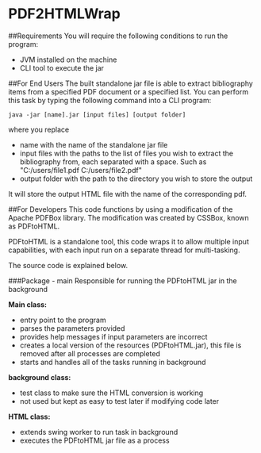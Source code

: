 # PDF2HTMLWrap

##Requirements
You will require the following conditions to run the program:
- JVM installed on the machine
- CLI tool to execute the jar

##For End Users
The built standalone jar file is able to extract bibliography items from a specified PDF document or a specified list. You can perform this task by typing the following command into a CLI program:

    java -jar [name].jar [input files] [output folder]

where you replace
- name with the name of the standalone jar file
- input files with the paths to the list of files you wish to extract the bibliography from, each separated with a space. Such as "C:/users/file1.pdf C:/users/file2.pdf"
- output folder with the path to the directory you wish to store the output

It will store the output HTML file with the name of the corresponding pdf.

##For Developers
This code functions by using a modification of the Apache PDFBox library. The modification was created by CSSBox, known as PDFtoHTML.

PDFtoHTML is a standalone tool, this code wraps it to allow multiple input capabilities, with each input run on a separate thread for multi-tasking.

The source code is explained below.

###Package - main
Responsible for running the PDFtoHTML jar in the background

**Main class:**
- entry point to the program
- parses the parameters provided
- provides help messages if input parameters are incorrect
- creates a local version of the resources (PDFtoHTML.jar), this file is removed after all processes are completed
- starts and handles all of the tasks running in background

**background class:**
- test class to make sure the HTML conversion is working
- not used but kept as easy to test later if modifying code later

**HTML class:**
- extends swing worker to run task in background
- executes the PDFtoHTML jar file as a process